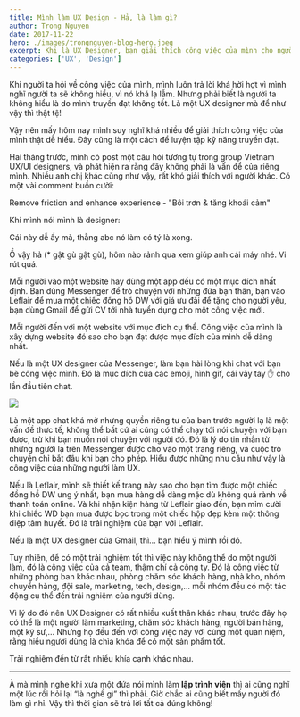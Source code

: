 ```yaml
---
title: Mình làm UX Design - Hả, là làm gì?
author: Trong Nguyen
date: 2017-11-22
hero: ./images/trongnguyen-blog-hero.jpeg
excerpt: Khi là UX Designer, bạn giải thích công việc của mình cho người khác như thế nào? Khó không? Quá khó đối với mình.
categories: ['UX', 'Design']
---
```


Khi người ta hỏi về công việc của mình, mình luôn trả lời khá hời hợt vì mình nghĩ người ta sẽ không hiểu, vì nó khá lạ lẫm. Nhưng phải biết là người ta không hiểu là do mình truyền đạt không tốt. Là một UX designer mà để như vậy thì thật tệ!

Vậy nên mấy hôm nay mình suy nghĩ khá nhiều để giải thích công việc của mình thật dễ hiểu. Đây cũng là một cách để luyện tập kỹ năng truyền đạt.

Hai tháng trước, mình có post một câu hỏi tương tự trong group Vietnam UX/UI designers, và phát hiện ra rằng đây không phải là vấn đề của riêng mình. Nhiều anh chị khác cũng như vậy, rất khó giải thích với người khác. Có một vài comment buồn cười:

Remove friction and enhance experience - "Bôi trơn &amp; tăng khoái cảm"

Khi mình nói mình là designer:

Cái này dễ ấy mà, thằng abc nó làm có tý là xong.

Ồ vậy hả (* gật gù gật gù), hôm nào rảnh qua xem giúp anh cái máy nhé. Vi rút quá.

Mỗi người vào một website hay dùng một app đều có một mục đích nhất định. Bạn dùng Messenger để trò chuyện với những đứa bạn thân, bạn vào Leflair để mua một chiếc đồng hồ DW với giá ưu đãi để tặng cho người yêu, bạn dùng Gmail để gửi CV tới nhà tuyển dụng cho một công việc mới.

Mỗi người đến với một website với mục đích cụ thể. Công việc của mình là xây dựng website đó sao cho bạn đạt được mục đích của mình dễ dàng nhất.

Nếu là một UX designer của Messenger, làm bạn hài lòng khi chat với bạn bè công việc mình. Đó là mục đích của các emoji, hình gif, cái vãy tay ✋ cho lần đầu tiên chat.

<div class="Image__Small">
  <img src="https://66.media.tumblr.com/2e3c2d631cb42c917061be9188e3199f/tumblr_inline_ozs3dgRP0H1r2iqwn_540.jpg" />
</div>

Là một app chat khá mở nhưng quyền riêng tư của bạn trước người lạ là một vấn đề thực tế, không thể bất cứ ai cũng có thể chạy tới nói chuyện với bạn được, trừ khi bạn muốn nói chuyện với người đó. Đó là lý do tin nhắn từ những người lạ trên Messenger được cho vào một trang riêng, và cuộc trò chuyện chỉ bắt đầu khi bạn cho phép. Hiểu được những nhu cầu như vậy là công việc của những người làm UX.

Nếu là Leflair, mình sẽ thiết kế trang này sao cho bạn tìm được  một chiếc đồng hồ DW ưng ý nhất, bạn mua hàng dễ dàng mặc dù không quá rành về thanh toán online. Và khi nhận kiện hàng từ Leflair giao đến, bạn mỉm cười khi chiếc WD bạn mua được bọc trong một chiếc hộp đẹp kèm một thông điệp tâm huyết. Đó là trải nghiệm của bạn với Leflair.

Nếu là một UX designer của Gmail, thì… bạn hiểu ý mình rồi đó.

Tuy nhiên, để có một trải nghiệm tốt thì việc này không thể do một người làm, đó là công việc của cả team, thậm chí cả công ty. Đó là công việc từ những phòng ban khác nhau, phòng chăm sóc khách hàng, nhà kho, nhóm chuyển hàng, đội sale, marketing, tech, design,… mỗi nhóm đều có một tác động cụ thể đến trải nghiệm của người dùng.

Vì lý do đó nên UX Designer có rất nhiều xuất thân khác nhau, trước đây họ có thể là một người làm marketing, chăm sóc khách hàng, người bán hàng, một kỹ sư,… Nhưng họ đều đến với công việc này với cùng một quan niệm, rằng hiểu người dùng là chìa khóa để có một sản phẩm tốt.

Trải nghiệm đến từ rất nhiều khía cạnh khác nhau.

* * *

À mà mình nghe khi xưa một đứa nói mình làm **lập trình viên** thì ai cũng nghĩ một lúc rồi hỏi lại “là nghề gì” thì phải. Giờ chắc ai cũng biết mấy người đó làm gì nhỉ. Vậy thì thời gian sẽ trả lời tất cả đúng không!
